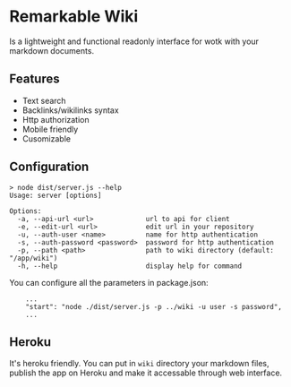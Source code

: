 # Remarkable Wiki

Is a lightweight and functional readonly interface for wotk with your markdown documents.

## Features

 - Text search
 - Backlinks/wikilinks syntax
 - Http authorization
 - Mobile friendly
 - Cusomizable

## Configuration

```
> node dist/server.js --help
Usage: server [options]

Options:
  -a, --api-url <url>             url to api for client
  -e, --edit-url <url>            edit url in your repository
  -u, --auth-user <name>          name for http authentication
  -s, --auth-password <password>  password for http authentication
  -p, --path <path>               path to wiki directory (default: "/app/wiki")
  -h, --help                      display help for command
```

You can configure all the parameters in package.json:

```
    ...
    "start": "node ./dist/server.js -p ../wiki -u user -s password",
    ...
```

## Heroku

It's heroku friendly. You can put in `wiki` directory your markdown files, publish the app on Heroku and make it accessable through web interface.

```
```